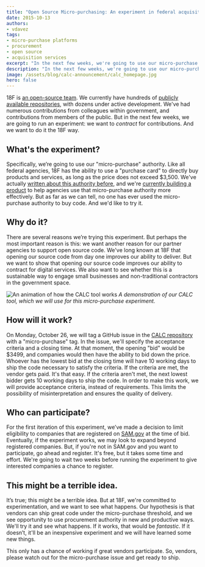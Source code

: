 ```yaml
---
title: "Open Source Micro-purchasing: An experiment in federal acquisition"
date: 2015-10-13
authors:
- vdavez
tags:
- micro-purchase platforms
- procurement
- open source
- acquisition services
excerpt: "In the next few weeks, we're going to use our micro-purchase authority to run an experiment to contract for open source contributions to our active projects."
description: "In the next few weeks, we're going to use our micro-purchase authority to run an experiment to contract for open source contributions to our active projects."
image: /assets/blog/calc-announcement/calc_homepage.jpg
hero: false
---
```


18F is [an open-source team](https://github.com/18F/open-source-policy/blob/master/policy.md). We currently have hundreds of [publicly available repositories](https://github.com/18f), with dozens under active development. We've had numerous contributions from colleagues within government, and contributions from members of the public. But in the next few weeks, we are going to run an experiment: we want to *contract* for contributions. And we want to do it the 18F way.

## What's the experiment?

Specifically, we’re going to use our "micro-purchase" authority. Like all federal agencies, 18F has the ability to use a "purchase card" to directly buy products and services, as long as the price does not exceed $3,500. We've actually [written about this authority before](https://18f.gsa.gov/2015/08/06/communicart-tool-will-streamline-purchase-card-process/), and we're [currently building a product](https://cap.18f.gov/) to help agencies use that micro-purchase authority more effectively. But as far as we can tell, no one has ever used the micro-purchase authority to buy code. And we'd like to try it.

## Why do it?

There are several reasons we’re trying this experiment. But perhaps the most important reason is this: we want another reason for our partner agencies to support open source code. We've long known at 18F that opening our source code from day one improves our ability to deliver. But we want to show that opening our source code improves our ability to contract for digital services. We also want to see whether this is a sustainable way to engage small businesses and non-traditional contractors in the government space.

![An animation of how the CALC tool works]({{site.baseurl}}/assets/blog/calc-announcement/calc_demo.gif)
*A demonstration of our CALC tool, which we will use for this micro-purchase experiment.*

## How will it work?

On Monday, October 26, we will tag a GitHub issue in the [CALC repository](https://github.com/18F/calc) with a "micro-purchase" tag. In the issue, we'll specify the acceptance criteria and a closing time. At that moment, the opening "bid" would be $3499, and companies would then have the ability to bid down the price. Whoever has the lowest bid at the closing time will have 10 working days to ship the code necessary to satisfy the criteria. If the criteria are met, the vendor gets paid. It's that easy. If the criteria aren't met, the next lowest bidder gets 10 working days to ship the code. In order to make this work, we will provide acceptance criteria, instead of requirements. This limits the possibility of misinterpretation and ensures the quality of delivery.

## Who can participate?

For the first iteration of this experiment, we’ve made a decision to limit eligibility to companies that are registered on [SAM.gov](https://sam.gov) at the time of bid. Eventually, if the experiment works, we may look to expand beyond registered companies. But, if you're not in SAM.gov and you want to participate, go ahead and register. It's free, but it takes some time and effort. We're going to wait two weeks before running the experiment to give interested companies a chance to register.

## This might be a terrible idea.

It’s true; this might be a terrible idea. But at 18F, we're committed to experimentation, and we want to see what happens. Our hypothesis is that vendors can ship great code under the micro-purchase threshold, and we see opportunity to use procurement authority in new and productive ways. We'll try it and see what happens. If it works, that would be *fantastic*. If it doesn’t, it'll be an inexpensive experiment and we will have learned some new things.

This only has a chance of working if great vendors participate. So, vendors, please watch out for the micro-purchase issue and get ready to ship.

